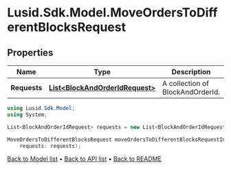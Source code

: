 # Lusid.Sdk.Model.MoveOrdersToDifferentBlocksRequest

## Properties

Name | Type | Description | Notes
------------ | ------------- | ------------- | -------------
**Requests** | [**List&lt;BlockAndOrderIdRequest&gt;**](BlockAndOrderIdRequest.md) | A collection of BlockAndOrderId. | 

```csharp
using Lusid.Sdk.Model;
using System;

List<BlockAndOrderIdRequest> requests = new List<BlockAndOrderIdRequest>();

MoveOrdersToDifferentBlocksRequest moveOrdersToDifferentBlocksRequestInstance = new MoveOrdersToDifferentBlocksRequest(
    requests: requests);
```

[Back to Model list](../README.md#documentation-for-models) &#8226; [Back to API list](../README.md#documentation-for-api-endpoints) &#8226; [Back to README](../README.md)
